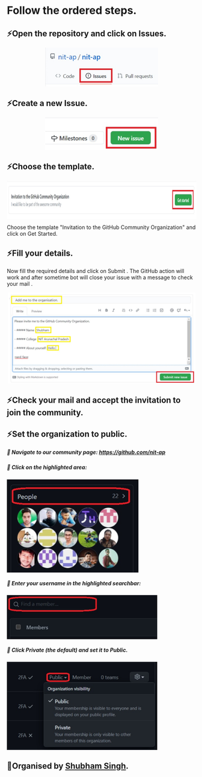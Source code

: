 # Follow the ordered steps.

## ⚡Open the repository and click on Issues.
<p align="center">
  <img align="center" width="300" src="join/Issues.jpg" />
</p>







## ⚡Create a new Issue.
<p align="center">
  <img align="center" width="300" src="join/newissues.jpg" />
</p>







## ⚡Choose the template.
<img align="center" height="100"  src="join/getstarted.jpg" />

Choose the template "Invitation to the GitHub Community Organization" and click on Get Started.

## ⚡Fill your details.
Now fill the required details and click on Submit . 
The GitHub action will work and after sometime bot will close your issue with a message to check your mail .

<p align="center">
  <img align="center" width="500" src="join/submit.jpg" />
</p>








## ⚡Check your mail and accept the invitation to join the community.


## ⚡Set the organization to public.

  ##### 💬 Navigate to our community page: https://github.com/nit-ap
  ##### 💬 Click on the highlighted area:<p align="left">
  <img align="center" width="350" src="join/People.jpg" />
</p>
  
  
  
  
  ##### 💬 Enter your username in the highlighted searchbar:<p align="center">
  <img align="center" width="400" src="join/find.jpg" />
</p>



  ##### 💬 Click Private (the default) and set it to Public.<p align="center">
  <img align="center" width="400" src="join/public.jpg" />
</p>
















## 👋Organised by [Shubham Singh](https://github.com/suubh).
